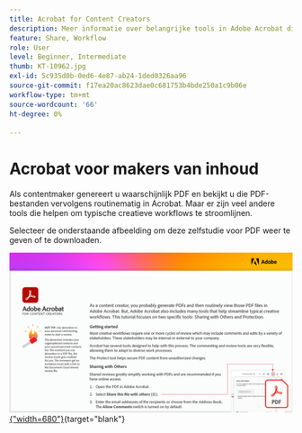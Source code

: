 ```yaml
---
title: Acrobat for Content Creators
description: Meer informatie over belangrijke tools in Adobe Acrobat die helpen creatieve workflows te stroomlijnen
feature: Share, Workflow
role: User
level: Beginner, Intermediate
thumb: KT-10962.jpg
exl-id: 5c935d0b-0ed6-4e87-ab24-1ded0326aa96
source-git-commit: f17ea20ac8623dae0c681753b4bde250a1c9b06e
workflow-type: tm+mt
source-wordcount: '66'
ht-degree: 0%

---
```


# Acrobat voor makers van inhoud

Als contentmaker genereert u waarschijnlijk PDF en bekijkt u die PDF-bestanden vervolgens routinematig in Acrobat. Maar er zijn veel andere tools die helpen om typische creatieve workflows te stroomlijnen.

Selecteer de onderstaande afbeelding om deze zelfstudie voor PDF weer te geven of te downloaden.

[![Afbeelding van eerste pagina van zelfstudie](assets/Acrobatforcontentcreators.png){&quot;width=680&quot;}](assets/Acrobat-for-Content-Creators.pdf){target="blank"}

